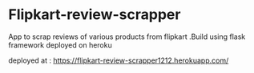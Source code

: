 # Flipkart-review-scrapper
App to scrap reviews of various products from flipkart .Build using flask framework deployed on heroku 


deployed at : https://flipkart-review-scrapper1212.herokuapp.com/
